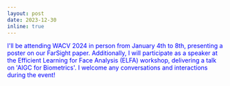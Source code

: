 ```yaml
---
layout: post
date: 2023-12-30
inline: true
---
```

<span style="color: blue;">I'll be attending WACV 2024 in person from January 4th to 8th, presenting a poster on our FarSight paper. Additionally, I will participate as a speaker at the Efficient Learning for Face Analysis (ELFA) workshop, delivering a talk on 'AIGC for Biometrics'. I welcome any conversations and interactions during the event!</span>

